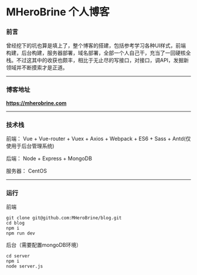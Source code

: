 # MHeroBrine 个人博客

### 前言

曾经挖下的坑也算是填上了，整个博客的搭建，包括参考学习各种UI样式，前端构建，后台构建，服务器部署，域名部署，全部一个人自己干，充当了一回硬核全栈。不过这其中的收获也颇丰，相比于无止尽的写接口，对接口，调API，发掘新领域并不断摸索才是正道。

---

### 博客地址

<b>https://mherobrine.com</b>

---

### 技术栈
前端： Vue + Vue-router + Vuex + Axios + Webpack + ES6 + Sass + Antd(仅使用于后台管理系统)

后端： Node + Express + MongoDB

服务器： CentOS

---

### 运行

前端
```
git clone git@github.com:MHeroBrine/blog.git
cd blog
npm i
npm run dev
```

后台（需要配置mongoDB环境）
```
cd server
npm i
node server.js
```
